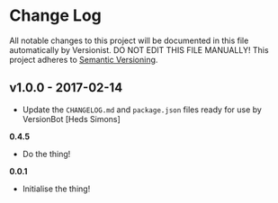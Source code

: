 # Change Log

All notable changes to this project will be documented in this file
automatically by Versionist. DO NOT EDIT THIS FILE MANUALLY!
This project adheres to [Semantic Versioning](http://semver.org/).

## v1.0.0 - 2017-02-14

* Update the `CHANGELOG.md` and `package.json` files ready for use by VersionBot [Heds Simons]

**0.4.5**
* Do the thing!

**0.0.1**
* Initialise the thing!
